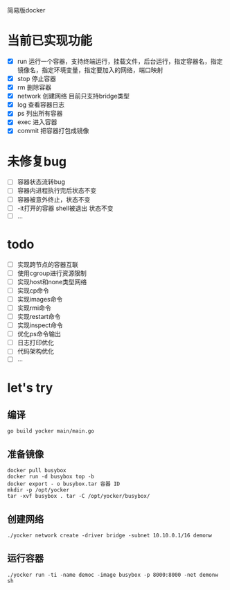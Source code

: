 简易版docker

# 当前已实现功能

- [x] run 运行一个容器，支持终端运行，挂载文件，后台运行，指定容器名，指定镜像名，指定环境变量，指定要加入的网络，端口映射
- [x] stop 停止容器
- [x] rm 删除容器
- [x] network 创建网络 目前只支持bridge类型
- [x] log 查看容器日志
- [x] ps 列出所有容器
- [x] exec 进入容器
- [x] commit 把容器打包成镜像
# 未修复bug

- [ ] 容器状态流转bug
- [ ] 容器内进程执行完后状态不变
- [ ] 容器被意外终止，状态不变
- [ ] -it打开的容器 shell被退出 状态不变
- [ ] ...
# todo

- [ ] 实现跨节点的容器互联
- [ ] 使用cgroup进行资源限制
- [ ] 实现host和none类型网络
- [ ] 实现cp命令
- [ ] 实现images命令
- [ ] 实现rmi命令
- [ ] 实现restart命令
- [ ] 实现inspect命令
- [ ] 优化ps命令输出
- [ ] 日志打印优化
- [ ] 代码架构优化
- [ ] ...

# let's try
## 编译
```
go build yocker main/main.go
```
## 准备镜像
```
docker pull busybox 
docker run -d busybox top -b 
docker export - o busybox.tar 容器 ID
mkdir -p /opt/yocker
tar -xvf busybox . tar -C /opt/yocker/busybox/
```
## 创建网络
```
./yocker network create -driver bridge -subnet 10.10.0.1/16 demonw
```
## 运行容器
```
./yocker run -ti -name democ -image busybox -p 8000:8000 -net demonw sh
```
